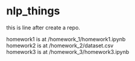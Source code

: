 # nlp_things
this is line after create a repo.

homework1 is at /homework_1/homework1.ipynb  
homework2 is at /homework_2/dataset.csv  
homework3 is at /homework_3/homework3.ipynb  
